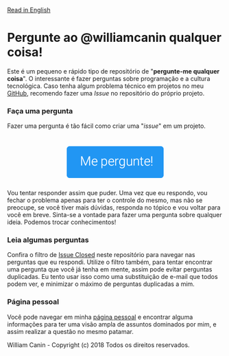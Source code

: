 [Read in English](https://github.com/williamcanin/askme/blob/master/README-en.md)

# Pergunte ao @williamcanin qualquer coisa!

Este é um pequeno e rápido tipo de repositório de "**pergunte-me qualquer coisa**".
O interessante é fazer perguntas sobre programação e a cultura tecnológica. Caso tenha algum problema técnico em projetos no meu [GitHub](https://github.com/williamcanin), recomendo fazer uma *Issue* no repositório do próprio projeto.

### Faça uma pergunta

Fazer uma pergunta é tão fácil como criar uma "*issue*" em um projeto.

<h1 align="center">
  <a href="https://github.com/williamcanin/askme/issues/new">
    <img alt="Pergunte!" src="https://raw.githubusercontent.com/williamcanin/askme/master/.github/ask_me_pt.jpg" width="226">
  </a>
</h1>

Vou tentar responder assim que puder. Uma vez que eu respondo, vou fechar o problema apenas para ter o controle do mesmo, mas não se preocupe, se você tiver mais dúvidas, responda no tópico e vou voltar para você em breve. Sinta-se a vontade para fazer uma pergunta sobre qualquer ideia. Podemos trocar conhecimentos!

### Leia algumas perguntas

Confira o filtro de [Issue Closed](https://github.com/williamcanin/askme/issues?q=is%3Aissue+is%3Aclosed) neste repositório para navegar nas perguntas que eu respondi. Utilize o filtro também, para tentar encontrar uma pergunta que você já tenha em mente, assim pode evitar perguntas duplicadas. Eu tento usar isso como uma substituição de e-mail que todos podem ver, e minimizar o máximo de perguntas duplicadas a mim.


### Página pessoal

Você pode navegar em minha [página pessoal](http://williamcanin.github.io) e encontrar alguma informações para ter uma visão ampla de assuntos dominados por mim, e assim realizar a questão no mesmo patamar.


William Canin - Copyright (c) 2018 Todos os direitos reservados.
